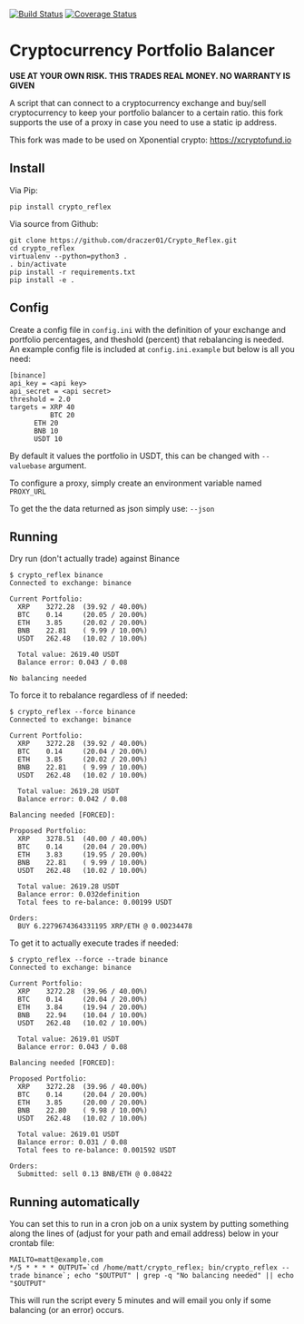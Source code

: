 [![Build Status](https://travis-ci.org/hammertoe/crypto_reflex.svg?branch=master)](https://travis-ci.org/hammertoe/crypto_reflex) [![Coverage Status](https://coveralls.io/repos/github/hammertoe/crypto_reflex/badge.svg?branch=master)](https://coveralls.io/github/hammertoe/crypto_reflex?branch=master)

# Cryptocurrency Portfolio Balancer

**USE AT YOUR OWN RISK. THIS TRADES REAL MONEY. NO WARRANTY IS GIVEN**

A script that can connect to a cryptocurrency exchange and buy/sell cryptocurrency to keep your portfolio balancer to a certain ratio.
this fork supports the use of a proxy in case you need to use a static ip address.

This fork was made to be used on Xponential crypto: https://xcryptofund.io


## Install

Via Pip:
```
pip install crypto_reflex
```

Via source from Github:

```
git clone https://github.com/draczer01/Crypto_Reflex.git
cd crypto_reflex
virtualenv --python=python3 .
. bin/activate
pip install -r requirements.txt
pip install -e .
```

## Config
Create a config file in `config.ini` with the definition of your exchange and portfolio percentages, and theshold (percent) that rebalancing is needed.
An example config file is included at `config.ini.example` but below is all you need:

```
[binance]
api_key = <api key>
api_secret = <api secret>
threshold = 2.0
targets = XRP 40
          BTC 20
	  ETH 20
	  BNB 10
	  USDT 10
```

By default it values the portfolio in USDT, this can be changed with `--valuebase` argument.

To configure a proxy, simply create an environment variable named `PROXY_URL`

To get the the data returned as json simply use: `--json` 

## Running

Dry run (don't actually trade) against Binance
```
$ crypto_reflex binance
Connected to exchange: binance

Current Portfolio:
  XRP    3272.28  (39.92 / 40.00%)
  BTC    0.14     (20.05 / 20.00%)
  ETH    3.85     (20.02 / 20.00%)
  BNB    22.81    ( 9.99 / 10.00%)
  USDT   262.48   (10.02 / 10.00%)

  Total value: 2619.40 USDT
  Balance error: 0.043 / 0.08

No balancing needed
```

To force it to rebalance regardless of if needed:
```
$ crypto_reflex --force binance
Connected to exchange: binance

Current Portfolio:
  XRP    3272.28  (39.92 / 40.00%)
  BTC    0.14     (20.04 / 20.00%)
  ETH    3.85     (20.02 / 20.00%)
  BNB    22.81    ( 9.99 / 10.00%)
  USDT   262.48   (10.02 / 10.00%)

  Total value: 2619.28 USDT
  Balance error: 0.042 / 0.08

Balancing needed [FORCED]:

Proposed Portfolio:
  XRP    3278.51  (40.00 / 40.00%)
  BTC    0.14     (20.04 / 20.00%)
  ETH    3.83     (19.95 / 20.00%)
  BNB    22.81    ( 9.99 / 10.00%)
  USDT   262.48   (10.02 / 10.00%)

  Total value: 2619.28 USDT
  Balance error: 0.032definition
  Total fees to re-balance: 0.00199 USDT

Orders:
  BUY 6.2279674364331195 XRP/ETH @ 0.00234478
```

To get it to actually execute trades if needed:

```
$ crypto_reflex --force --trade binance
Connected to exchange: binance

Current Portfolio:
  XRP    3272.28  (39.96 / 40.00%)
  BTC    0.14     (20.04 / 20.00%)
  ETH    3.84     (19.94 / 20.00%)
  BNB    22.94    (10.04 / 10.00%)
  USDT   262.48   (10.02 / 10.00%)

  Total value: 2619.01 USDT
  Balance error: 0.043 / 0.08

Balancing needed [FORCED]:

Proposed Portfolio:
  XRP    3272.28  (39.96 / 40.00%)
  BTC    0.14     (20.04 / 20.00%)
  ETH    3.85     (20.00 / 20.00%)
  BNB    22.80    ( 9.98 / 10.00%)
  USDT   262.48   (10.02 / 10.00%)

  Total value: 2619.01 USDT
  Balance error: 0.031 / 0.08
  Total fees to re-balance: 0.001592 USDT

Orders:
  Submitted: sell 0.13 BNB/ETH @ 0.08422
```
## Running automatically

You can set this to run in a cron job on a unix system by putting something along the lines of (adjust for your path and email address) below
in your crontab file:

```
MAILTO=matt@example.com
*/5 * * * * OUTPUT=`cd /home/matt/crypto_reflex; bin/crypto_reflex --trade binance`; echo "$OUTPUT" | grep -q "No balancing needed" || echo "$OUTPUT"
```

This will run the script every 5 minutes and will email you only if some balancing (or an error) occurs.
